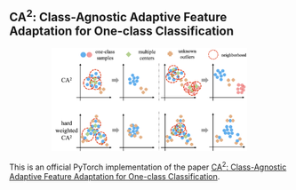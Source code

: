 ## CA<sup>2</sup>: Class-Agnostic Adaptive Feature Adaptation for One-class Classification

<p align="center">
  <img src=assets/CA2.png width="70%">
</p>

This is an official PyTorch implementation of the paper [CA<sup>2</sup>: Class-Agnostic Adaptive Feature Adaptation for One-class Classification](https://arxiv.org/abs/2304.02216).
```

```




